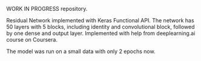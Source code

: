 WORK IN PROGRESS repository.

Residual Network implemented with Keras Functional API.
The network has 50 layers with 5 blocks, including identity and convolutional block, followed by one dense and output layer.
Implemented with help from deeplearning.ai course on Coursera.

The model was run on a small data with only 2 epochs now. 